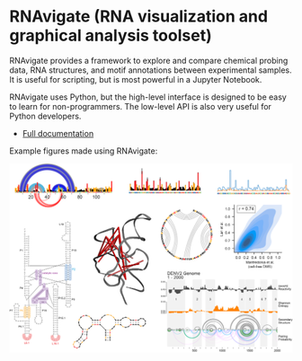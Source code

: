 RNAvigate (RNA visualization and graphical analysis toolset)
==============================================================================

RNAvigate provides a framework to explore and compare chemical probing data,
RNA structures, and motif annotations between experimental samples.
It is useful for scripting, but is most powerful in a Jupyter Notebook.

RNAvigate uses Python, but the high-level interface is designed to be easy to
learn for non-programmers. The low-level API is also very useful for Python developers.

* [Full documentation](https://rnavigate.readthedocs.io/en/latest/)

Example figures made using RNAvigate:

![demo images](./docs/images/demo_plots.png)
